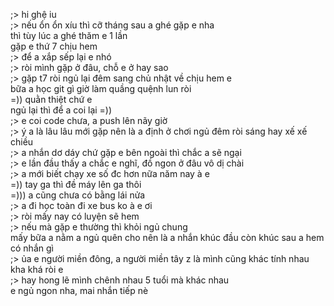 ;> hi ghệ iu<br>
;> nếu ổn ổn xíu thì cỡ tháng sau a ghé gặp e nha<br>
thì tùy lúc a ghé thăm e 1 lần<br>
gặp e thứ 7 chịu hem<br>
;> để a xắp sếp lại e nhó <br>
;> ròi mình gặp ở đâu, chỗ e ở hay sao<br>
;> gặp t7 ròi ngủ lại đêm sang chủ nhật về chịu hem e<br>
bữa a học git gì giờ làm quầng quệnh lun ròi<br>
=)) quằn thiệt chứ e<br>
ngủ lại thì để a coi lại =))<br>
;> e coi code chưa, a push lên nãy giờ<br>
;> ý a là lâu lâu mới gặp nên là a định ở chơi ngủ đêm ròi sáng hay xế xế chiều<br>
;> a nhắn dơ dáy chứ gặp e bên ngoài thì chắc a sẽ ngại<br>
;> e lần đầu thấy a chắc e nghĩ, đồ ngon ở đâu vô dị chài<br>
;> a mới biết chạy xe số đc hơn nữa năm nay à e<br>
=)) tay ga thì đề máy lên ga thôi<br>
=))) a cũng chưa có bằng lái nửa<br>
;> a đi học toàn đi xe bus ko à e ơi<br>
;> ròi mấy nay có luyện sẽ hem<br>
;> nếu mà gặp e thường thì khỏi ngủ chung<br>
mấy bữa a nằm a ngủ quên cho nên là a nhắn khúc đầu còn khúc sau a hem có nhắn gì<br>
;> ủa e người miền đông, a người miền tây z là mình cũng khác tính nhau kha khá ròi e<br>
;> hay hong lẽ mình chênh nhau 5 tuổi mà khác nhau<br>
e ngủ ngon nha, mai nhắn tiếp nè
